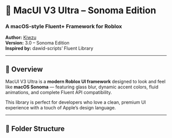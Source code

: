 # 🍎 MacUI V3 Ultra – Sonoma Edition
### A macOS-style Fluent+ Framework for Roblox

**Author:** [Kiwzu](https://github.com/Kiwzu)  
**Version:** 3.0 – Sonoma Edition  
**Inspired by:** dawid-scripts’ Fluent Library  

---

## 🎨 Overview

MacUI V3 Ultra is a **modern Roblox UI framework** designed to look and feel like **macOS Sonoma** — featuring glass blur, dynamic accent colors, fluid animations, and complete Fluent API compatibility.

This library is perfect for developers who love a clean, premium UI experience with a touch of Apple’s design language.

---

## 🧩 Folder Structure

